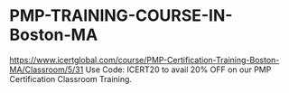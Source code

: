 # PMP-TRAINING-COURSE-IN-Boston-MA
https://www.icertglobal.com/course/PMP-Certification-Training-Boston-MA/Classroom/5/31          Use Code: ICERT20 to avail 20% OFF on our PMP Certification Classroom Training.
